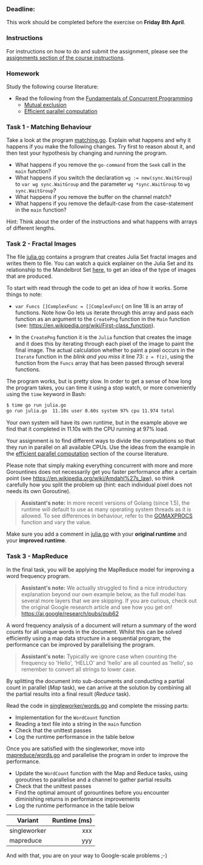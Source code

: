 ### Deadline:
This work should be completed before the exercise on **Friday 8th April**.

### Instructions
For instructions on how to do and submit the assignment, please see the
[assignments section of the course instructions](https://gits-15.sys.kth.se/inda-21/course-instructions#assignments).

### Homework
Study the following course literature:

- Read the following from the [Fundamentals of Concurrent Programming](http://yourbasic.org/golang/concurrent-programming/)
  - [Mutual exclusion](http://yourbasic.org/golang/mutex-explained/)
  - [Efficient parallel computation](http://yourbasic.org/golang/efficient-parallel-computation/)

### Task 1 - Matching Behaviour

Take a look at the program [matching.go](src/matching.go). Explain what happens and why it happens if you make the following changes. Try first to reason about it, and then test your hypothesis by changing and running the program.

  * What happens if you remove the `go-command` from the `Seek` call in the `main` function?
  * What happens if you switch the declaration `wg := new(sync.WaitGroup`) to `var wg sync.WaitGroup` and the parameter `wg *sync.WaitGroup` to `wg sync.WaitGroup`?
  * What happens if you remove the buffer on the channel match?
  * What happens if you remove the default-case from the case-statement in the `main` function?

Hint: Think about the order of the instructions and what happens with arrays of different lengths.

### Task 2 - Fractal Images

The file [julia.go](src/julia.go) contains a program that creates Julia Set
fractal images and writes them to file. You can watch a quick explainer on the Julia Set
and its relationship to the Mandelbrot Set
[here](https://www.youtube.com/watch?v=mg4bp7G0D3s), to get an idea of the type
of images that are produced.

To start with read through the code to get an idea of how it works. Some things
to note:

* `var Funcs []ComplexFunc = []ComplexFunc{` on line 18 is an array of functions.
Note how Go lets us iterate through this array and pass each function as an
argument to the `CreatePng` function in the `Main` function (see:
https://en.wikipedia.org/wiki/First-class_function).

* In the `CreatePng` function it is the `Julia` function that creates the image and it does this by iterating through each pixel of the image to paint the final
image. The actual calculation whether to paint a pixel occurs in the `Iterate`
function in the _blink and you miss it_ line 73: `z = f(z)`, using the function from the `Funcs` array that has been passed through several functions.

The program works, but is pretty slow. In order to get a sense of how long the
program takes, you can time it using a stop watch, or more conveniently using
the `time` keyword in Bash:

```bash
$ time go run julia.go
go run julia.go  11.10s user 0.60s system 97% cpu 11.974 total
```

Your own system will have its own runtime, but in the example above we find that
it completed in 11.10s with the CPU running at 97% load.

Your assignment is to find different ways to divide the computations so that
they run in parallel on all available CPUs. Use the ideas from the example in
the [efficient parallel
computation](http://yourbasic.org/golang/efficient-parallel-computation/)
section of the course literature.

Please note that simply making everything concurrent with more and more Gorountines does not necessarily get you faster performance after a certain point (see https://en.wikipedia.org/wiki/Amdahl%27s_law), so think carefully how you split the problem up (hint: each individual pixel does not needs its own Goroutine).

> **Assistant's note:** In more recent versions of Golang (since 1.5), the runtime will default to use as many operating system threads as it is allowed. To see differences in behaviour, refer to the [GOMAXPROCS](https://golang.org/pkg/runtime/#GOMAXPROCS) function and vary the value.

Make sure you add a comment in [julia.go](src/julia.go) with your **original
runtime** and your **improved runtime**.

### Task 3 - MapReduce

In the final task, you will be applying the MapReduce model for improving a word frequency program.

> **Assistant's note:** We actually struggled to find a nice introductory explanation beyond our own example below, as the full model has several more layers that we are skipping. If you are curious, check out the original Google research article and see how you get on! https://ai.google/research/pubs/pub62

A word frequency analysis of a document will return a summary of the word counts for all unique words in the document. Whilst this can be solved efficiently using a map data structure in a sequential program, the performance can be improved by parallelising the program.

> **Assistant's note:** Typically we ignore case when counting the frequency so 'Hello', 'HELLO' and 'hello' are all counted as 'hello', so remember to convert all strings to lower case.

By splitting the document into sub-documents and conducting a partial count in parallel (_Map_ task), we can arrive at the solution by combining all the partial results into a final result (_Reduce_ task).

Read the code in [singleworker/words.go](src/singleworker/words.go) and complete the missing parts:

- Implementation for the `WordCount` function
- Reading a text file into a string in the `main` function
- Check that the unittest passes
- Log the runtime performance in the table below

Once you are satisfied with the singleworker, move into [mapreduce/words.go](src/mapreduce/words.go) and parallelise the program in order to improve the performance.

- Update the `WordCount` function with the Map and Reduce tasks, using goroutines to parallelise and a channel to gather partial results
- Check that the unittest passes
- Find the optimal amount of gorountines before you encounter diminishing returns in performance improvements
- Log the runtime performance in the table below


|Variant       | Runtime (ms) |
| ------------ | ------------:|
| singleworker |          xxx |
| mapreduce    |          yyy |

And with that, you are on your way to Google-scale problems ;-)
